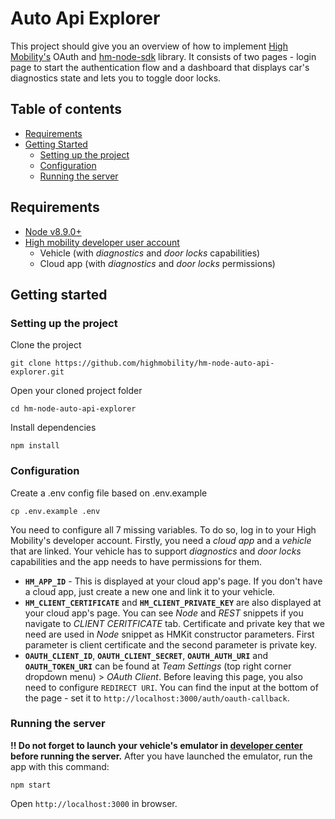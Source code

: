 # Auto Api Explorer
This project should give you an overview of how to implement [High Mobility's](https://www.high-mobility.com/) OAuth and [hm-node-sdk](https://www.npmjs.com/package/hmkit) library. It consists of two pages - login page to start the authentication flow and a dashboard that displays car's diagnostics state and lets you to toggle door locks.

## Table of contents
* [Requirements](#requirements)
* [Getting Started](#getting-started)
	* [Setting up the project](#setting-up-the-project)
	* [Configuration](#configuration)
	* [Running the server](#running-the-server)

## Requirements
* [Node v8.9.0+](https://nodejs.org/en/)
* [High mobility developer user account](https://high-mobility.com)
	* Vehicle (with *diagnostics* and *door locks* capabilities)
	* Cloud app (with *diagnostics* and *door locks* permissions)

## Getting started

### Setting up the project

Clone the project
```
git clone https://github.com/highmobility/hm-node-auto-api-explorer.git
```

Open your cloned project folder
```
cd hm-node-auto-api-explorer
```

Install dependencies
```
npm install
```

### Configuration
Create a .env config file based on .env.example
```
cp .env.example .env
```

You need to configure all 7 missing variables. To do so, log in to your High Mobility's developer account. Firstly, you need a *cloud app* and a *vehicle* that are linked. Your vehicle has to support *diagnostics* and *door locks* capabilities and the app needs to have permissions for them.

* **`HM_APP_ID`** - This is displayed at your cloud app's page. If you don't have a cloud app, just create a new one and link it to your vehicle.
* **`HM_CLIENT_CERTIFICATE`** and **`HM_CLIENT_PRIVATE_KEY`** are also displayed at your cloud app's page. You can see *Node* and *REST* snippets if you navigate to *CLIENT CERITFICATE* tab. Certificate and private key that we need are used in *Node* snippet as HMKit constructor parameters. First parameter is client certificate and the second parameter is private key.
* **`OAUTH_CLIENT_ID`**, **`OAUTH_CLIENT_SECRET`**, **`OAUTH_AUTH_URI`** and **`OAUTH_TOKEN_URI`** can be found at *Team Settings* (top right corner dropdown menu) > *OAuth Client*. Before leaving this page, you also need to configure `REDIRECT URI`. You can find the input at the bottom of the page - set it to `http://localhost:3000/auth/oauth-callback`.

### Running the server
**!! Do not forget to launch your vehicle's emulator in [developer center](https://high-mobility.com) before running the server.**
After you have launched the emulator, run the app with this command:
```
npm start
```
Open `http://localhost:3000` in browser.